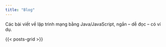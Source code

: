 ```yaml
---
title: "Blog"
---
```

<div style="margin-bottom:10px">
  <p class="k-muted">Các bài viết về lập trình mạng bằng Java/JavaScript, ngắn – dễ đọc – có ví dụ.</p>
</div>
{{< posts-grid >}}
